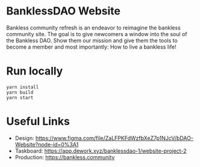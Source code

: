 # BanklessDAO Website

Bankless community refresh is an endeavor to reimagine the bankless community site. The goal is to give
newcomers a window into the soul of the Bankless DAO. Show them our mission and give them the tools to become a member and most importantly: How to live a bankless life!

# Run locally

```
yarn install
yarn build
yarn start
```

# Useful Links

*   Design: https://www.figma.com/file/ZaLFPKFdWzfbXeZ7p1NJcV/bDAO-Website?node-id=0%3A1
*   Taskboard: https://app.dework.xyz/banklessdao-1/website-project-2
*   Production: https://bankless.community
